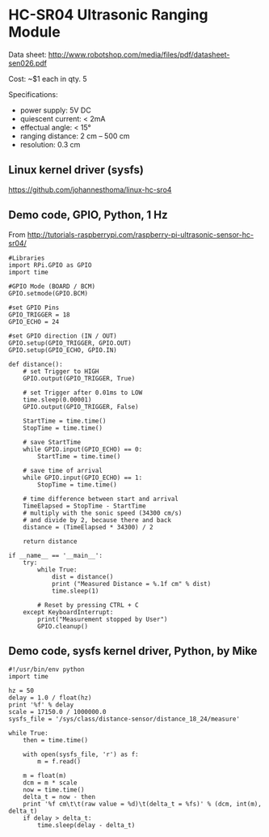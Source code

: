 HC-SR04 Ultrasonic Ranging Module
==================================
Data sheet: http://www.robotshop.com/media/files/pdf/datasheet-sen026.pdf

Cost: ~$1 each in qty. 5

Specifications:
* power supply: 5V DC
* quiescent current: < 2mA
* effectual angle: < 15°
* ranging distance: 2 cm – 500 cm
* resolution: 0.3 cm



Linux kernel driver (sysfs)
---------------------------
https://github.com/johannesthoma/linux-hc-sro4

Demo code, GPIO, Python, 1 Hz
-----------------------------
From http://tutorials-raspberrypi.com/raspberry-pi-ultrasonic-sensor-hc-sr04/
```
#Libraries
import RPi.GPIO as GPIO
import time

#GPIO Mode (BOARD / BCM)
GPIO.setmode(GPIO.BCM)

#set GPIO Pins
GPIO_TRIGGER = 18
GPIO_ECHO = 24

#set GPIO direction (IN / OUT)
GPIO.setup(GPIO_TRIGGER, GPIO.OUT)
GPIO.setup(GPIO_ECHO, GPIO.IN)

def distance():
	# set Trigger to HIGH
	GPIO.output(GPIO_TRIGGER, True)

	# set Trigger after 0.01ms to LOW
	time.sleep(0.00001)
	GPIO.output(GPIO_TRIGGER, False)

	StartTime = time.time()
	StopTime = time.time()

	# save StartTime
	while GPIO.input(GPIO_ECHO) == 0:
		StartTime = time.time()

	# save time of arrival
	while GPIO.input(GPIO_ECHO) == 1:
		StopTime = time.time()

	# time difference between start and arrival
	TimeElapsed = StopTime - StartTime
	# multiply with the sonic speed (34300 cm/s)
	# and divide by 2, because there and back
	distance = (TimeElapsed * 34300) / 2

	return distance

if __name__ == '__main__':
	try:
		while True:
			dist = distance()
			print ("Measured Distance = %.1f cm" % dist)
			time.sleep(1)

		# Reset by pressing CTRL + C
	except KeyboardInterrupt:
		print("Measurement stopped by User")
		GPIO.cleanup()
```

Demo code, sysfs kernel driver, Python, by Mike
-----------------------------------------------
```
#!/usr/bin/env python
import time

hz = 50
delay = 1.0 / float(hz)
print '%f' % delay
scale = 17150.0 / 1000000.0
sysfs_file = '/sys/class/distance-sensor/distance_18_24/measure'

while True:
    then = time.time()

    with open(sysfs_file, 'r') as f:
        m = f.read()

    m = float(m)
    dcm = m * scale
    now = time.time()
    delta_t = now - then
    print '%f cm\t\t(raw value = %d)\t(delta_t = %fs)' % (dcm, int(m), delta_t)
    if delay > delta_t:
        time.sleep(delay - delta_t)
```
